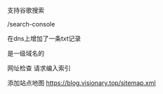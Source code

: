 支持谷歌搜索

/search-console

在dns上增加了一条txt记录

是一级域名的

网址检查 请求编入索引

添加站点地图
https://blog.visionary.top/sitemap.xml
